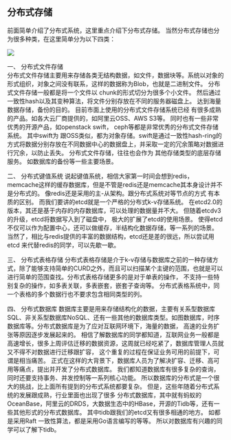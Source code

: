 ## 分布式存储

前面简单介绍了分布式系统，这里重点介绍下分布式存储。 当然分布式存储也分为很多种类，在这里简单分为以下四类：


![](https://raw.githubusercontent.com/csunny/etcd-from-arch-to-souce-code/master/_asserts/images/dis_type_storage.jpg)


一、 分布式文件存储  
分布式文件存储主要用来存储各类无结构数据，如文件，数据块等。系统以对象的形式组织，对象之间没有联系，这样的数据称为Blob，也就是二进制文件。 分布式文件存储一般都是将一个文件以
chunk的形式切分为很多个小文件。 然后通过一致性hash以及其变种算法，将文件分别存放在不同的服务器磁盘上。 达到海量数据存储，备份的目的。 目前市面上使用的分布式文件存储系统已经
有很多成熟的产品。如各大云厂商提供的，如阿里云OSS、AWS S3等。 同时也有一些非常优秀的开源产品，如openstack swift， ceph等都是非常优秀的分布式文件存储系统。 其中swift为
跟OSS类似，都为对象存储。swift是通过一致性hash-ring的方式将数据分别存放在不同数据中心的数据盘上，并采取一定的冗余策略对数据进行冗余，以防止丢失。 分布式文件存储，往往也会作为
其他存储类型的底层存储服务。 如数据库的备份等一些主要场景。

二、 分布式键值系统
说起键值系统，相信大家第一时间会想到redis，memcache这样的缓存数据库，但是不管是redis还是memcache其本身设计并不是分布式的。 像redis还是采用的主-从架构。跟分布式系统对等节点的方式
有本质的区别。 而我们要讲的etcd就是一个严格的分布式k-v存储系统。 在etcd2.0的版本，其还是基于内存的内存数据库，可以处理的数据量并不大。 但随着etcdv3的升级，etcd将数据写入到了磁盘中，
极大的扩展了etcd的使用场景。 使得etcd不仅可以作为配置中心，还可以做缓存，半结构化数据存储，等一系列的场景。 当然了，相比与redis提供的丰富的数据结构，etcd还是差的很远，所以尝试用etcd
来代替redis的同学，可以先歇一歇。

三、 分布式表格存储
分布式表格存储是介于k-v存储与数据库之前的一种存储方式，除了能够支持简单的CURD之外，而且可以扫描某个主键的范围，也就是可以进行简单的范围查找。分布式表格存储更多的是对于单表的操作，
不支持一些特别复杂的操作，如多表关联，多表嵌套，嵌套子查询等。 分布式表格系统中，同一个表格的多个数据行也不要求包含相同类型的列。

四、 分布式数据库
数据库主要是用来存储结构化的数据，主要有关系型数据库SQL、非关系型数据库NoSQL、还有一些其他的数据库类型。如图数据库，时序数据库等。分布式数据库是为了应对互联网环境下，海量的数据，
高速的业务扩张等原因逐步发展起来的。 相信了解数据库的同学都知道，互联网业务一般都是高速增长，很多上周评估迁移的数据资源，这周就已经吃紧了，数据库管理人员就又不得不对数据进行迁移跟扩容，
这个重复的过程在保证业务可用的前提下，可谓是相当痛苦。 正式在这样的大背景下，数据库人员为了解决扩容、迁移、高可用等痛点，提出并开发了分布式数据库。 我们都知道数据库有很多复杂的查询，
同时还要支持事务、并发控制等一系列核心功能。 所以数据库的分布式是一个很大的挑战，比上面所有提到的分布式系统都要复杂。 但是，这些年随着分布式系统的发展跟成熟，行业里面也出现了很多
分布式数据库，其中就有蚂蚁的OceanBase，阿里云的DRDS，大数据生态中的HBase，开源的Tidb等，还有一些其他形式的分布式数据库。 其中tidb跟我们的etcd又有很多相通的地方。 如都是采用Raft
一致性算法，都是采用Go语言编写的等等。 所以对数据库有兴趣的同学可以了解下tidb。




